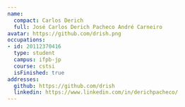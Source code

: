 ```yaml
---
name:
  compact: Carlos Derich
  full: José Carlos Derich Pacheco André Carneiro
avatar: https://github.com/drish.png
occupations:
- id: 20112370416
  type: student
  campus: ifpb-jp
  course: cstsi
  isFinished: true
addresses:
  github: https://github.com/drish
  linkedin: https://www.linkedin.com/in/derichpacheco/
---
```

